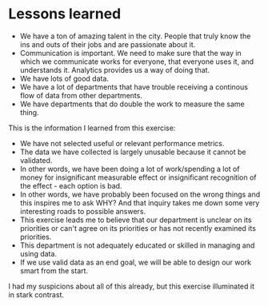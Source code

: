 # Lessons learned

* We have a ton of amazing talent in the city.  People that truly know the ins and outs of their jobs and are passionate about it.
* Communication is important.  We need to make sure that the way in which we communicate works for everyone, that everyone uses it, and understands it.  Analytics provides us a way of doing that.
* We have lots of good data.
* We have a lot of departments that have trouble receiving a continous flow of data from other departments.
* We have departments that do double the work to measure the same thing.

This is the information I learned from this exercise:

* We have not selected useful or relevant performance metrics.
* The data we have collected is largely unusable because it cannot be validated.
* In other words, we have been doing a lot of work/spending a lot of money for insignificant measurable effect or insignificant recognition of the effect - each option is bad.
* In other words, we have probably been focused on the wrong things and this inspires me to ask WHY? And that inquiry takes me down some very interesting roads to possible answers.
* This exercise leads me to believe that our department is unclear on its priorities or can't agree on its priorities or has not recently examined its priorities.
* This department is not adequately educated or skilled in managing and using data.
* If we use valid data as an end goal, we will be able to design our work smart from the start.

I had my suspicions about all of this already, but this exercise illuminated it in stark contrast.
    
